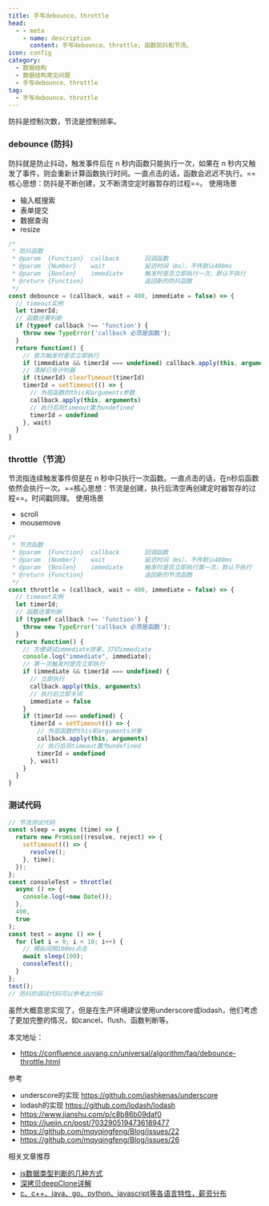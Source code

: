 ```yaml
---
title: 手写debounce、throttle
head:
  - - meta
    - name: description
      content: 手写debounce、throttle; 函数防抖和节流。
icon: config
category:
  - 数据结构
  - 数据结构常见问题
  - 手写debounce、throttle
tag:
  - 手写debounce、throttle
---
```

防抖是控制次数，节流是控制频率。

### **debounce (防抖)**
防抖就是防止抖动，触发事件后在 n 秒内函数只能执行一次，如果在 n 秒内又触发了事件，则会重新计算函数执行时间。一直点击的话，函数会迟迟不执行。==核心思想：防抖是不断创建，又不断清空定时器暂存的过程==。
使用场景
- 输入框搜索
- 表单提交
- 数据查询
- resize

```js
/*
 * 防抖函数
 * @param  {Function}  callback       回调函数
 * @param  {Number}    wait           延迟时间（ms），不传默认400ms
 * @param  {Boolen}    immediate      触发时是否立即执行一次，默认不执行
 * @return {Function}                 返回新的防抖函数
 */
const debounce = (callback, wait = 400, immediate = false) => {
  // timeout实例
  let timerId;
  // 函数还需判断
  if (typeof callback !== 'function') {
    throw new TypeError('callback 必须是函数');
  }
  return function() {
    // 首次触发时是否立即执行
    if (immediate && timerId === undefined) callback.apply(this, arguments)
    // 清掉已有计时器
    if (timerId) clearTimeout(timerId)
    timerId = setTimeout(() => {
      // 外层函数的this和arguments参数
      callback.apply(this, arguments)
      // 执行后将timeout置为undefined
      timerId = undefined
    }, wait)
  }
}
```

### **throttle（节流）**
节流指连续触发事件但是在 n 秒中只执行一次函数。一直点击的话，在n秒后函数依然会执行一次。==核心思想：节流是创建，执行后清空再创建定时器暂存的过程==。时间戳同理。
使用场景
- scroll
- mousemove

```js
/*
 * 节流函数
 * @param  {Function}  callback       回调函数
 * @param  {Number}    wait           延迟时间（ms），不传默认400ms
 * @param  {Boolen}    immediate      触发时是否立即执行第一次，默认不执行
 * @return {Function}                 返回新的节流函数
 */
const throttle = (callback, wait = 400, immediate = false) => {
  // timeout实例
  let timerId;
  // 函数还需判断
  if (typeof callback !== 'function') {
    throw new TypeError('callback 必须是函数');
  }
  return function() {
    // 方便调试immediate效果，打印immediate
    console.log("immediate", immediate);
    // 第一次触发时是否立即执行
    if (immediate && timerId === undefined) {
      // 立即执行
      callback.apply(this, arguments)
      // 执行后立即关闭
      immediate = false
    }
    if (timerId === undefined) {
      timerId = setTimeout(() => {
        // 外层函数的this和arguments对象
        callback.apply(this, arguments)
        // 执行后将timeout置为undefined
        timerId = undefined
      }, wait)
    }
  }
}
```
### **测试代码**
```js
// 节流测试代码
const sleep = async (time) => {
  return new Promise((resolve, reject) => {
    setTimeout(() => {
      resolve();
    }, time);
  });
};
const consoleTest = throttle(
  async () => {
    console.log(+new Date());
  },
  400,
  true
);
const test = async () => {
  for (let i = 0; i < 10; i++) {
    // 模拟间隔100ms点击
    await sleep(100);
    consoleTest();
  }
};
test();
// 防抖的调试代码可以参考此代码
```
虽然大概意思实现了，但是在生产环境建议使用underscore或lodash，他们考虑了更加完整的情况，如cancel、flush、函数判断等。

本文地址：
- https://confluence.uuyang.cn/universal/algorithm/faq/debounce-throttle.html

参考
- underscore的实现 https://github.com/jashkenas/underscore
- lodash的实现 https://github.com/lodash/lodash
- https://www.jianshu.com/p/c8b86b09daf0
- https://juejin.cn/post/7032905194736189477
- https://github.com/mqyqingfeng/Blog/issues/22
- https://github.com/mqyqingfeng/Blog/issues/26


相关文章推荐
- [js数据类型判断的几种方式](./get-type.md)
- [深拷贝deepClone详解](./deep-clone.md)
- [c、c++、java、go、python、javascript等各语言特性，薪资分布](../../../universal/lang/lang-feature.md)
